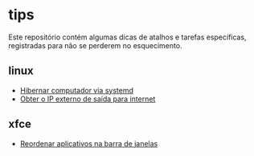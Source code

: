 # tips

Este repositório contém algumas dicas de atalhos e tarefas específicas,
registradas para não se perderem no esquecimento.

## linux

* [Hibernar computador via systemd](linux/hibernar-via-systemd.md)
* [Obter o IP externo de saída para internet](linux/obter-ip-externo.md)

## xfce

* [Reordenar aplicativos na barra de janelas](xfce/reordenar-apps-barra.md)

